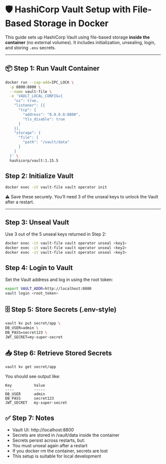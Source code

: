 # 🛡️ HashiCorp Vault Setup with File-Based Storage in Docker

This guide sets up HashiCorp Vault using file-based storage **inside the container** (no external volumes). It includes initialization, unsealing, login, and storing `.env` secrets.

---

## 📦 Step 1: Run Vault Container

```bash
docker run --cap-add=IPC_LOCK \
  -p 8800:8800 \
  --name vault-file \
  -e 'VAULT_LOCAL_CONFIG={
    "ui": true,
    "listener": [{
      "tcp": {
        "address": "0.0.0.0:8800",
        "tls_disable": true
      }
    }],
    "storage": {
      "file": {
        "path": "/vault/data"
      }
    }
  }' \
  hashicorp/vault:1.15.5

```
## Step 2: Initialize Vault

``` bash
docker exec -it vault-file vault operator init
```

⚠️ Save these securely. You’ll need 3 of the unseal keys to unlock the Vault after a restart.

---

## Step 3: Unseal Vault
Use 3 out of the 5 unseal keys returned in Step 2:

``` bash
docker exec -it vault-file vault operator unseal <key1>
docker exec -it vault-file vault operator unseal <key2>
docker exec -it vault-file vault operator unseal <key3>
```

## Step 4: Login to Vault
Set the Vault address and log in using the root token:

``` bash
export VAULT_ADDR=http://localhost:8800
vault login <root_token>
```

## 🗄️ Step 5: Store Secrets (.env-style)
``` bash
vault kv put secret/app \
DB_USER=admin \
DB_PASS=secret123 \
JWT_SECRET=my-super-secret
```

## 📥 Step 6: Retrieve Stored Secrets

```bash
vault kv get secret/app
```

You should see output like:

```pgsql
Key          Value
----         -----
DB_USER      admin
DB_PASS      secret123
JWT_SECRET   my-super-secret
```

## ✅ Step 7: Notes
- Vault UI: http://localhost:8800
- Secrets are stored in /vault/data inside the container
- Secrets persist across restarts, but:
- You must unseal again after a restart
- If you docker rm the container, secrets are lost
- This setup is suitable for local development
